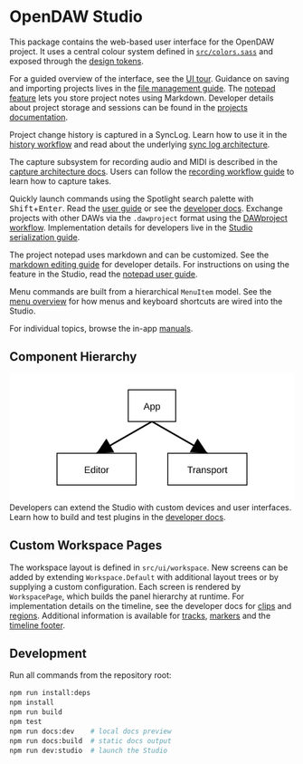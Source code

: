# OpenDAW Studio

This package contains the web-based user interface for the OpenDAW project.
It uses a central colour system defined in
[`src/colors.sass`](src/colors.sass) and exposed through the
[design tokens](../../docs/docs-dev/style/design-tokens.md).

For a guided overview of the interface, see the [UI tour](../../docs/docs-user/ui-tour.md).
Guidance on saving and importing projects lives in the [file management guide](../../docs/docs-user/features/file-management.md). The [notepad feature](../../docs/docs-user/features/notepad.md) lets you store project notes using Markdown.
Developer details about project storage and sessions can be found in the [projects documentation](../../docs/docs-dev/projects/overview.md).

Project change history is captured in a SyncLog. Learn how to use it in the
[history workflow](../../docs/docs-user/workflows/history.md) and read about the
underlying [sync log architecture](../../docs/docs-dev/architecture/sync-log.md).

The capture subsystem for recording audio and MIDI is described in the
[capture architecture docs](../../docs/docs-dev/architecture/capture/overview.md).
Users can follow the [recording workflow guide](../../docs/docs-user/workflows/recording.md)
to learn how to capture takes.

Quickly launch commands using the Spotlight search palette with <kbd>Shift</kbd>+<kbd>Enter</kbd>. Read the [user guide](../../docs/docs-user/features/search.md) or see the [developer docs](../../docs/docs-dev/ui/spotlight/overview.md).
Exchange projects with other DAWs via the `.dawproject` format using the
[DAWproject workflow](../../docs/docs-user/workflows/dawproject.md). Implementation
details for developers live in the
[Studio serialization guide](../../docs/docs-dev/serialization/studio-dawproject.md).

The project notepad uses markdown and can be customized. See the
[markdown editing guide](../../docs/docs-dev/ui/markdown/editing.md) for
developer details. For instructions on using the feature in the Studio,
read the [notepad user guide](../../docs/docs-user/features/notepad.md).

Menu commands are built from a hierarchical `MenuItem` model. See the
[menu overview](../../docs/docs-dev/ui/menu/overview.md) for how menus and
keyboard shortcuts are wired into the Studio.

For individual topics, browse the in-app [manuals](public/manuals/index.md).

## Component Hierarchy

![Component hierarchy](../../../assets/ui/component-hierarchy.svg)
Developers can extend the Studio with custom devices and user interfaces. Learn how to build and test plugins in the [developer docs](../../docs/docs-dev/extending/plugin-guide.md).

## Custom Workspace Pages

The workspace layout is defined in `src/ui/workspace`. New screens can be added by extending `Workspace.Default` with additional layout trees or by supplying a custom configuration. Each screen is rendered by `WorkspacePage`, which builds the panel hierarchy at runtime.
For implementation details on the timeline, see the developer docs for
[clips](../../docs/docs-dev/ui/timeline/clips.md) and
[regions](../../docs/docs-dev/ui/timeline/regions.md).
Additional information is available for
[tracks](../../docs/docs-dev/ui/timeline/tracks.md),
[markers](../../docs/docs-dev/ui/timeline/markers.md) and the
[timeline footer](../../docs/docs-dev/ui/timeline/footer.md).

## Development

Run all commands from the repository root:

```bash
npm run install:deps
npm install
npm run build
npm test
npm run docs:dev    # local docs preview
npm run docs:build  # static docs output
npm run dev:studio  # launch the Studio
```
